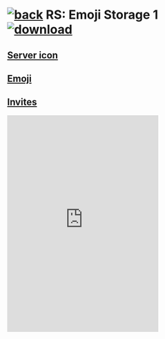 # [![back](https://cdn.discordapp.com/emojis/887168885747511396?size=32)](https://reper2.github.io/Downloadable-Files/discord/guilds) RS: Emoji Storage 1 [![download](https://cdn.discordapp.com/emojis/885670815725674527.png?size=32)](https://raw.githubusercontent.com/Reper2/Downloadable-Files/master/discord/guilds/885670545981579315.md)

[Server icon](https://cdn.discordapp.com/icons/885670545981579315/2ac5b14537bc488ca826c274ba855a3f.png?size=4096)
---

[Emoji](https://reper2.github.io/Downloadable-Files/discord/guilds/885670545981579315/emoji)
---

[Invites](https://discord.gg/wbJf48kNjZ)
---

<iframe src="https://discord.com/widget?id=885670545981579315&theme=dark" width="350" height="500" allowtransparency="true" frameborder="0" sandbox="allow-popups allow-popups-to-escape-sandbox allow-same-origin allow-scripts"></iframe>
